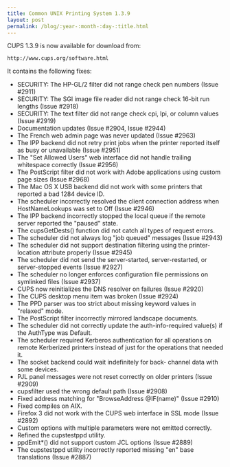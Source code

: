 ```yaml
---
title: Common UNIX Printing System 1.3.9
layout: post
permalink: /blog/:year-:month-:day-:title.html
---
```


CUPS 1.3.9 is now available for download from:    http://www.cups.org/software.htmlIt contains the following fixes:
- SECURITY: The HP-GL/2 filter did not range check pen numbers (Issue #2911)
- SECURITY: The SGI image file reader did not range check 16-bit run lengths (Issue #2918)
- SECURITY: The text filter did not range check cpi, lpi, or column values (Issue #2919)
- Documentation updates (Issue #2904, Issue #2944)
- The French web admin page was never updated (Issue #2963)
- The IPP backend did not retry print jobs when the printer reported itself as busy or unavailable (Issue #2951)
- The &quot;Set Allowed Users&quot; web interface did not handle trailing whitespace correctly (Issue #2956)
- The PostScript filter did not work with Adobe applications using custom page sizes (Issue #2968)
- The Mac OS X USB backend did not work with some printers that reported a bad 1284 device ID.
- The scheduler incorrectly resolved the client connection address when HostNameLookups was set to Off (Issue #2946)
- The IPP backend incorrectly stopped the local queue if the remote server reported the &quot;paused&quot; state.
- The cupsGetDests() function did not catch all types of request errors.
- The scheduler did not always log &quot;job queued&quot; messages (Issue #2943)
- The scheduler did not support destination filtering using the printer-location attribute properly (Issue #2945)
- The scheduler did not send the server-started, server-restarted, or server-stopped events (Issue #2927)
- The scheduler no longer enforces configuration file permissions on symlinked files (Issue #2937)
- CUPS now reinitializes the DNS resolver on failures (Issue #2920)
- The CUPS desktop menu item was broken (Issue #2924)
- The PPD parser was too strict about missing keyword values in &quot;relaxed&quot; mode.
- The PostScript filter incorrectly mirrored landscape documents.
- The scheduler did not correctly update the auth-info-required value(s) if the AuthType was Default.
- The scheduler required Kerberos authentication for all operations on remote Kerberized printers instead of just for the operations that needed it.
- The socket backend could wait indefinitely for back- channel data with some devices.
- PJL panel messages were not reset correctly on older printers (Issue #2909)
- cupsfilter used the wrong default path (Issue #2908)
- Fixed address matching for &quot;BrowseAddress @IF(name)&quot; (Issue #2910)
- Fixed compiles on AIX.
- Firefox 3 did not work with the CUPS web interface in SSL mode (Issue #2892)
- Custom options with multiple parameters were not emitted correctly.
- Refined the cupstestppd utility.
- ppdEmit*() did not support custom JCL options (Issue #2889)
- The cupstestppd utility incorrectly reported missing &quot;en&quot; base translations (Issue #2887)
